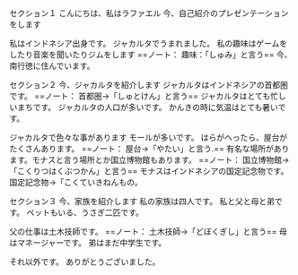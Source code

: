 
セクション１
こんにちは、私はラファエル
今、自己紹介のプレゼンテーションをします

私はインドネシア出身です。
ジャカルタでうまれました。
私の趣味はゲームをしたり音楽を聞いたりジムをします
==ノート：
趣味：「しゅみ」と言う==
今、南行徳に住んでいます。

セクション２
今、ジャカルタを紹介します
ジャカルタはインドネシアの首都圏です。
==ノート：
首都圏→「しゅとけん」と言う==
ジャカルタはとても忙しいまちです。
ジャカルタの人口が多いです。
かんきの時に気温はとても暑いです。

ジャカルタで色々な事があります
モールが多いです。
はらがへったら、屋台がたくさんあります。
==ノート：
屋台→「やたい」と言う.==
有名な場所があります。モナスと言う場所とか国立博物館もあります。
==ノート：
国立博物館→「こくりつはくぶつかん」と言う==
モナスはインドネシアの国定記念物です。
国定記念物→「こくていきねんもの。

セクション３
今、家族を紹介します
私の家族は四人です。
私と父と母と弟です。
ペットもいる、うさぎ二匹です。

父の仕事は土木技師です。
==ノート：
土木技師→「どぼくぎし」と言う==
母はマネージャーです。
弟はまだ中学生です。

それ以外です。
ありがとうございました。
